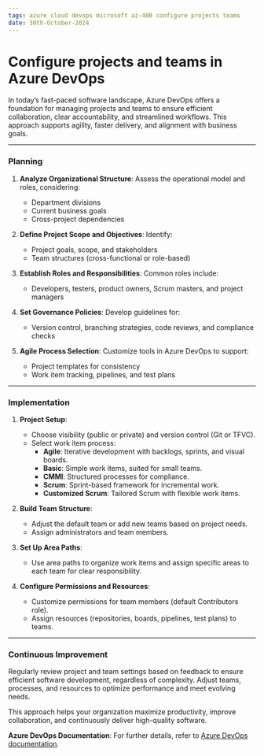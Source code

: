 ```yaml
---
tags: azure cloud devops microsoft az-400 configure projects teams
date: 30th-October-2024
---
```


# Configure projects and teams in Azure DevOps

In today’s fast-paced software landscape, Azure DevOps offers a foundation for managing projects and teams to ensure efficient collaboration, clear accountability, and streamlined workflows. This approach supports agility, faster delivery, and alignment with business goals.

---

### Planning

1. **Analyze Organizational Structure**: Assess the operational model and roles, considering:
    
    - Department divisions
    - Current business goals
    - Cross-project dependencies
2. **Define Project Scope and Objectives**: Identify:
    
    - Project goals, scope, and stakeholders
    - Team structures (cross-functional or role-based)
3. **Establish Roles and Responsibilities**: Common roles include:
    
    - Developers, testers, product owners, Scrum masters, and project managers
4. **Set Governance Policies**: Develop guidelines for:
    
    - Version control, branching strategies, code reviews, and compliance checks
5. **Agile Process Selection**: Customize tools in Azure DevOps to support:
    
    - Project templates for consistency
    - Work item tracking, pipelines, and test plans

---

### Implementation

1. **Project Setup**:
    
    - Choose visibility (public or private) and version control (Git or TFVC).
    - Select work item process:
        - **Agile**: Iterative development with backlogs, sprints, and visual boards.
        - **Basic**: Simple work items, suited for small teams.
        - **CMMI**: Structured processes for compliance.
        - **Scrum**: Sprint-based framework for incremental work.
        - **Customized Scrum**: Tailored Scrum with flexible work items.
2. **Build Team Structure**:
    
    - Adjust the default team or add new teams based on project needs.
    - Assign administrators and team members.
3. **Set Up Area Paths**:
    
    - Use area paths to organize work items and assign specific areas to each team for clear responsibility.
4. **Configure Permissions and Resources**:
    
    - Customize permissions for team members (default Contributors role).
    - Assign resources (repositories, boards, pipelines, test plans) to teams.

---

### Continuous Improvement

Regularly review project and team settings based on feedback to ensure efficient software development, regardless of complexity. Adjust teams, processes, and resources to optimize performance and meet evolving needs.

This approach helps your organization maximize productivity, improve collaboration, and continuously deliver high-quality software.

**Azure DevOps Documentation**: For further details, refer to [Azure DevOps documentation](https://learn.microsoft.com/en-us/azure/devops).